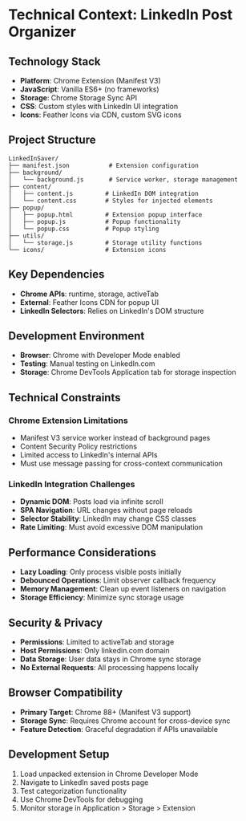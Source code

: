 # Technical Context: LinkedIn Post Organizer

## Technology Stack
- **Platform**: Chrome Extension (Manifest V3)
- **JavaScript**: Vanilla ES6+ (no frameworks)
- **Storage**: Chrome Storage Sync API
- **CSS**: Custom styles with LinkedIn UI integration
- **Icons**: Feather Icons via CDN, custom SVG icons

## Project Structure
```
LinkedInSaver/
├── manifest.json           # Extension configuration
├── background/
│   └── background.js       # Service worker, storage management
├── content/
│   ├── content.js         # LinkedIn DOM integration
│   └── content.css        # Styles for injected elements
├── popup/
│   ├── popup.html         # Extension popup interface
│   ├── popup.js           # Popup functionality
│   └── popup.css          # Popup styling
├── utils/
│   └── storage.js         # Storage utility functions
└── icons/                 # Extension icons
```

## Key Dependencies
- **Chrome APIs**: runtime, storage, activeTab
- **External**: Feather Icons CDN for popup UI
- **LinkedIn Selectors**: Relies on LinkedIn's DOM structure

## Development Environment
- **Browser**: Chrome with Developer Mode enabled
- **Testing**: Manual testing on LinkedIn.com
- **Storage**: Chrome DevTools Application tab for storage inspection

## Technical Constraints

### Chrome Extension Limitations
- Manifest V3 service worker instead of background pages
- Content Security Policy restrictions
- Limited access to LinkedIn's internal APIs
- Must use message passing for cross-context communication

### LinkedIn Integration Challenges
- **Dynamic DOM**: Posts load via infinite scroll
- **SPA Navigation**: URL changes without page reloads
- **Selector Stability**: LinkedIn may change CSS classes
- **Rate Limiting**: Must avoid excessive DOM manipulation

## Performance Considerations
- **Lazy Loading**: Only process visible posts initially
- **Debounced Operations**: Limit observer callback frequency
- **Memory Management**: Clean up event listeners on navigation
- **Storage Efficiency**: Minimize sync storage usage

## Security & Privacy
- **Permissions**: Limited to activeTab and storage
- **Host Permissions**: Only linkedin.com domain
- **Data Storage**: User data stays in Chrome sync storage
- **No External Requests**: All processing happens locally

## Browser Compatibility
- **Primary Target**: Chrome 88+ (Manifest V3 support)
- **Storage Sync**: Requires Chrome account for cross-device sync
- **Feature Detection**: Graceful degradation if APIs unavailable

## Development Setup
1. Load unpacked extension in Chrome Developer Mode  
2. Navigate to LinkedIn saved posts page
3. Test categorization functionality
4. Use Chrome DevTools for debugging
5. Monitor storage in Application > Storage > Extension
